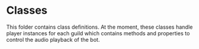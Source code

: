 # Classes

This folder contains class definitions. At the moment, these classes handle player instances for each guild which contains methods and properties to control the audio playback of the bot.
